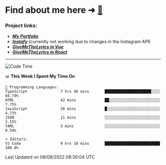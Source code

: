 # Find about me here ➜ [🧑](https://pauabella.dev)

### Project links:
- ***[My Portfolio](https://pauabella.dev)***
- ***[Instafy](https://instafy.me)*** (currently not working due to changes in the Instagram API)
- ***[GiveMeTheLyrics in Vue](https://lyrics.pauabella.dev)***
- ***[GiveMeTheLyrics in React](https://pauabella.dev/GiveMeTheLyrics)***

---
<!--START_SECTION:waka-->
![Code Time](http://img.shields.io/badge/Code%20Time-1%2C343%20hrs%2059%20mins-blue)

📊 **This Week I Spent My Time On** 

```text
💬 Programming Languages: 
TypeScript               7 hrs 46 mins       █████████████████████░░░░   84.79% 
HTML                     42 mins             ██░░░░░░░░░░░░░░░░░░░░░░░   7.75% 
JavaScript               26 mins             █░░░░░░░░░░░░░░░░░░░░░░░░   4.73% 
JSON                     11 mins             ░░░░░░░░░░░░░░░░░░░░░░░░░   2.15% 
YAML                     3 mins              ░░░░░░░░░░░░░░░░░░░░░░░░░   0.59%

🔥 Editors: 
VS Code                  9 hrs 10 mins       █████████████████████████   100.0%

```


 Last Updated on 08/08/2022 08:30:04 UTC
<!--END_SECTION:waka-->

